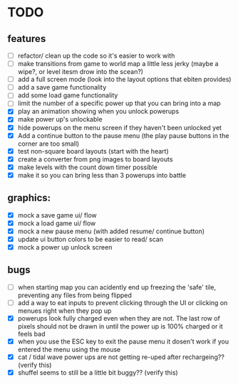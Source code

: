 # TODO
## features
  - [ ] refactor/ clean up the code so it's easier to work with
  - [ ] make transitions from game to world map a little less jerky (maybe a wipe?, or level itesm drow into the scean?)
  - [ ] add a full screen mode (look into the layout options that ebiten provides)
  - [ ] add a save game functionality
  - [ ] add some load game functionality
  - [ ] limit the number of a specific power up that you can bring into a map
  - [x] play an animation showing when you unlock powerups
  - [x] make power up's unlockable
  - [x] hide powerups on the menu screen if they haven't been unlocked yet
  - [x] Add a continue button to the pause menu (the play pause buttons in the corner are too small)
  - [x] test non-square board layouts (start with the heart)
  - [x] create a converter from png images to board layouts
  - [x] make levels with the count down timer possible
  - [x] make it so you can bring less than 3 powerups into battle

## graphics:
  - [x] mock a save game ui/ flow
  - [x] mock a load game ui/ flow
  - [x] mock a new pause menu (with added resume/ continue button)
  - [x] update ui button colors to be easier to read/ scan
  - [x] mock a power up unlock screen

## bugs
  - [ ] when starting map you can acidently end up freezing the 'safe' tile, preventing any files from being flipped
  - [ ] add a way to eat inputs to prevent clicking through the UI or clicking on menues right when they pop up
  - [x] powerups look fully charged even when they are not. The last row of pixels should not be drawn in until the power up is 100% charged or it feels bad
  - [x] when you use the ESC key to exit the pause menu it dosen't work if you entered the menu using the mouse
  - [x] cat / tidal wave power ups are not getting re-uped after rechargeing?? (verify this)
  - [x] shuffel seems to still be a little bit buggy?? (verify this)